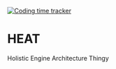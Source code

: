[![Coding time tracker](https://wakatime.com/badge/github/notbaab/HEAT.svg)](https://wakatime.com/badge/github/notbaab/HEAT)
# HEAT
Holistic Engine Architecture Thingy
